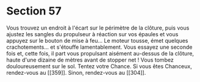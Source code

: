 # Section 57

Vous trouvez un endroit à l'écart sur le périmètre de la clôture, puis vous ajustez les sangles du propulseur à réaction sur vos épaules et vous appuyez sur le bouton de mise à feu... Le moteur tousse, émet quelques crachotements... et s'étouffe lamentablement. Vous essayez une seconde fois et, cette fois, il part vous propulsant aisément au-dessus de la clôture, haute d'une dizaine de mètres avant de stopper net ! Vous tombez douloureusement sur le sol. Tentez votre Chance. Si vous êtes Chanceux, rendez-vous au [[359]]. Sinon, rendez-vous au [[304]].